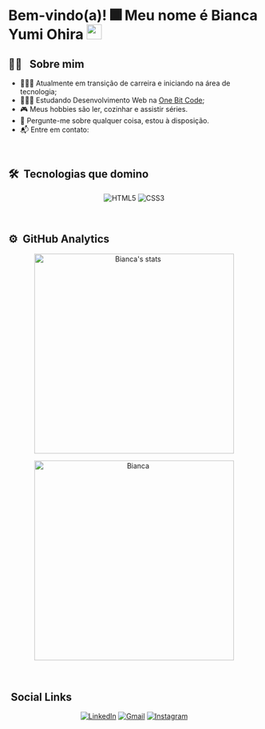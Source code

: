<h1>Bem-vindo(a)! 🎆 Meu nome é Bianca Yumi Ohira <img src="https://raw.githubusercontent.com/kaueMarques/kaueMarques/master/hi.gif" width="30px"></h1>
  
## 👩🏻 &nbsp; Sobre mim

- 👩🏻‍🔬 Atualmente em transição de carreira e iniciando na área de tecnologia;
- 👩🏻‍💻 Estudando Desenvolvimento Web na [One Bit Code](https://programador.onebitcode.com/);
- 🎮 Meus hobbies são ler, cozinhar e assistir séries.
- 💬 Pergunte-me sobre qualquer coisa, estou à disposição.
- 📬 Entre em contato: []()
  
<br>

## 🛠 &nbsp;Tecnologias que domino

<p align="center">
<img align="center" alt="HTML5" 
src="https://img.shields.io/badge/HTML5-E34F26?style=for-the-badge&logo=html5&logoColor=white">
<img align="center" alt="CSS3" 
src="https://img.shields.io/badge/CSS3-1572B6?style=for-the-badge&logo=css3&logoColor=white">
</p>
  
<br>  
  
## ⚙️ &nbsp;GitHub Analytics

<p align="center">
<img width="400em" src="https://github-readme-stats.vercel.app/api?username=byohira&show_icons=true&theme=panda" alt="Bianca's stats"/>
</p>
<p align="center">
<img width="400em" src="https://github-readme-stats.vercel.app/api/top-langs/?username=byohira&layout=compact&theme=panda" alt="Bianca"/>
</p>

<br>

## &nbsp;Social Links

<div align="center">
  
[![LinkedIn](https://img.shields.io/badge/LinkedIn-0077B5?style=for-the-badge&logo=linkedin&logoColor=white)](https://www.linkedin.com/in/biancayumiohira/)
[![Gmail](https://img.shields.io/badge/Gmail-D14836?style=for-the-badge&logo=gmail&logoColor=white)](mailto:byohira@gmail.com)
[![Instagram](https://img.shields.io/badge/Instagram-E4405F?style=for-the-badge&logo=instagram&logoColor=white)](https://www.instagram.com/byohira_dev/)
  
</div>
